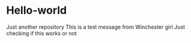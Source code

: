 # Hello-world
Just another repository
This is a test message from Winchester girl
Just checking if this works or not

